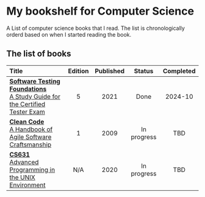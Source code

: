 # My bookshelf for Computer Science
A List of computer science books that I read. The list is chronologically orderd based on when I started reading the book.

## The list of books

| Title                                                                                                                | Edition | Published | Status      | Completed |
| :------------------------------------------------------------------------------------------------------------------- | :-----: | :-------: | :---------: | :-------: |
| [**Software Testing Foundations**<br>A Study Guide for the Certified Tester Exam](./Software_Testing_Foundations.md) | 5       | 2021      | Done        | 2024-10   |
| [**Clean Code**<br>A Handbook of Agile Software Craftsmanship](./Clean_Code.md)                                      | 1       | 2009      | In progress |   TBD     |
| [**CS631**<br>Advanced Programming in the UNIX Environment](./CS631.md)                                              | N/A     | 2020      | In progress |   TBD     |
